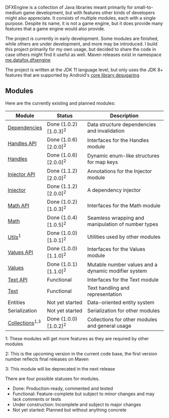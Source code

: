 DFXEngine is a collection of Java libraries meant primarily for small-to-medium game 
development, but with features other kinds of developers might also appreciate. It
consists of multiple modules, each with a single purpose. Despite its name, it is not
a game engine, but it does provide many features that a game engine would also provide.

The project is currently in early development. Some modules are finished, while others
are under development, and more may be introduced. I build this project primarily for 
my own usage, but decided to share the code in case others might find it useful as well.
Maven releases exist in namespace 
[me.datafox.dfxengine](https://central.sonatype.com/namespace/me.datafox.dfxengine)

The project is written at the JDK 11 language level, but only uses the JDK 8+ features
that are supported by Android's 
[core library desugaring](https://developer.android.com/studio/write/java8-support).

## Modules

Here are the currently existing and planned modules:

| Module                                   | Status                            | Description                                         |
|------------------------------------------|-----------------------------------|-----------------------------------------------------|
| [Dependencies](dependencies)             | Done (1.0.2) \[1.0.3]<sup>2</sup> | Data structure dependencies and invalidation        |
| [Handles API](handles-api)               | Done (1.0.6) \[2.0.0]<sup>2</sup> | Interfaces for the Handles module                   |
| [Handles](handles)                       | Done (1.0.6) \[2.0.0]<sup>2</sup> | Dynamic enum-like structures for map keys           |
| [Injector API](injector-api)             | Done (1.1.2) \[2.0.0]<sup>2</sup> | Annotations for the Injector module                 |
| [Injector](injector)                     | Done (1.1.2) \[2.0.0]<sup>2</sup> | A dependency injector                               |
| [Math API](math-api)                     | Done (1.0.2) \[1.0.3]<sup>2</sup> | Interfaces for the Math module                      |
| [Math](math)                             | Done (1.0.4) \[1.0.5]<sup>2</sup> | Seamless wrapping and manipulation of number types  |
| [Utils](utils)<sup>1</sup>               | Done (1.0.0) \[1.0.1]<sup>2</sup> | Utilities used by other modules                     |
| [Values API](values-api)                 | Done (1.0.0) \[1.1.0]<sup>2</sup> | Interfaces for the Values module                    |
| [Values](values)                         | Done (1.0.1) \[1.1.0]<sup>2</sup> | Mutable number values and a dynamic modifier system |
| [Text API](text-api)                     | Functional                        | Interfaces for the Text module                      |
| [Text](text)                             | Functional                        | Text handling and representation                    |
| Entities                                 | Not yet started                   | Data-oriented entity system                         |
| Serialization                            | Not yet started                   | Serialization for other modules                     |
| [Collections](collections)<sup>1,3</sup> | Done (1.0.0) \[1.0.2]<sup>2</sup> | Collections for other modules and general usage     |

1: These modules will get more features as they are required by other modules

2: This is the upcoming version in the current code base, the first version number reflects final releases on Maven

3: This module will be deprecated in the next release

There are four possible statuses for modules.

 - Done: Production-ready, commented and tested
 - Functional: Feature-complete but subject to minor changes and may lack comments or tests
 - Under construction: Incomplete and subject to major changes
 - Not yet started: Planned but without anything concrete

